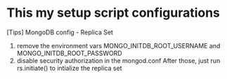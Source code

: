 # This my setup script configurations

[Tips]
MongoDB config - Replica Set
 1. remove the environment vars MONGO_INITDB_ROOT_USERNAME and MONGO_INITDB_ROOT_PASSWORD
 2. disable security authorization in the mongod.conf
 After those, just run rs.initiate() to intialize the replica set


